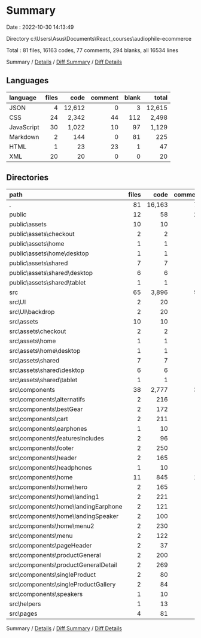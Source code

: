 # Summary

Date : 2022-10-30 14:13:49

Directory c:\\Users\\Asus\\Documents\\React_courses\\audiophile-ecommerce

Total : 81 files,  16163 codes, 77 comments, 294 blanks, all 16534 lines

Summary / [Details](details.md) / [Diff Summary](diff.md) / [Diff Details](diff-details.md)

## Languages
| language | files | code | comment | blank | total |
| :--- | ---: | ---: | ---: | ---: | ---: |
| JSON | 4 | 12,612 | 0 | 3 | 12,615 |
| CSS | 24 | 2,342 | 44 | 112 | 2,498 |
| JavaScript | 30 | 1,022 | 10 | 97 | 1,129 |
| Markdown | 2 | 144 | 0 | 81 | 225 |
| HTML | 1 | 23 | 23 | 1 | 47 |
| XML | 20 | 20 | 0 | 0 | 20 |

## Directories
| path | files | code | comment | blank | total |
| :--- | ---: | ---: | ---: | ---: | ---: |
| . | 81 | 16,163 | 77 | 294 | 16,534 |
| public | 12 | 58 | 23 | 2 | 83 |
| public\\assets | 10 | 10 | 0 | 0 | 10 |
| public\\assets\\checkout | 2 | 2 | 0 | 0 | 2 |
| public\\assets\\home | 1 | 1 | 0 | 0 | 1 |
| public\\assets\\home\\desktop | 1 | 1 | 0 | 0 | 1 |
| public\\assets\\shared | 7 | 7 | 0 | 0 | 7 |
| public\\assets\\shared\\desktop | 6 | 6 | 0 | 0 | 6 |
| public\\assets\\shared\\tablet | 1 | 1 | 0 | 0 | 1 |
| src | 65 | 3,896 | 54 | 209 | 4,159 |
| src\\UI | 2 | 20 | 0 | 2 | 22 |
| src\\UI\\backdrop | 2 | 20 | 0 | 2 | 22 |
| src\\assets | 10 | 10 | 0 | 0 | 10 |
| src\\assets\\checkout | 2 | 2 | 0 | 0 | 2 |
| src\\assets\\home | 1 | 1 | 0 | 0 | 1 |
| src\\assets\\home\\desktop | 1 | 1 | 0 | 0 | 1 |
| src\\assets\\shared | 7 | 7 | 0 | 0 | 7 |
| src\\assets\\shared\\desktop | 6 | 6 | 0 | 0 | 6 |
| src\\assets\\shared\\tablet | 1 | 1 | 0 | 0 | 1 |
| src\\components | 38 | 2,777 | 35 | 149 | 2,961 |
| src\\components\\alternatifs | 2 | 216 | 3 | 8 | 227 |
| src\\components\\bestGear | 2 | 172 | 1 | 6 | 179 |
| src\\components\\cart | 2 | 211 | 4 | 17 | 232 |
| src\\components\\earphones | 1 | 10 | 0 | 0 | 10 |
| src\\components\\featuresIncludes | 2 | 96 | 2 | 7 | 105 |
| src\\components\\footer | 2 | 250 | 1 | 8 | 259 |
| src\\components\\header | 2 | 165 | 1 | 15 | 181 |
| src\\components\\headphones | 1 | 10 | 0 | 0 | 10 |
| src\\components\\home | 11 | 845 | 13 | 37 | 895 |
| src\\components\\home\\hero | 2 | 165 | 4 | 13 | 182 |
| src\\components\\home\\landing1 | 2 | 221 | 3 | 4 | 228 |
| src\\components\\home\\landingEarphone | 2 | 121 | 1 | 4 | 126 |
| src\\components\\home\\landingSpeaker | 2 | 100 | 3 | 7 | 110 |
| src\\components\\home\\menu2 | 2 | 230 | 2 | 6 | 238 |
| src\\components\\menu | 2 | 122 | 0 | 5 | 127 |
| src\\components\\pageHeader | 2 | 37 | 0 | 4 | 41 |
| src\\components\\productGeneral | 2 | 200 | 3 | 11 | 214 |
| src\\components\\productGeneralDetail | 2 | 269 | 3 | 19 | 291 |
| src\\components\\singleProduct | 2 | 80 | 2 | 6 | 88 |
| src\\components\\singleProductGallery | 2 | 84 | 2 | 6 | 92 |
| src\\components\\speakers | 1 | 10 | 0 | 0 | 10 |
| src\\helpers | 1 | 13 | 1 | 3 | 17 |
| src\\pages | 4 | 81 | 0 | 11 | 92 |

Summary / [Details](details.md) / [Diff Summary](diff.md) / [Diff Details](diff-details.md)
